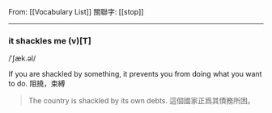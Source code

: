 From: [[Vocabulary List]]
關聯字: [[stop]]

---

### it shackles me  (v)\[T\]  
/ˈʃæk.əl/

If you are shackled by something, it prevents you from doing what you want to do. 
阻撓，束縛 

>The country is shackled by its own debts. 
>這個國家正爲其債務所困。